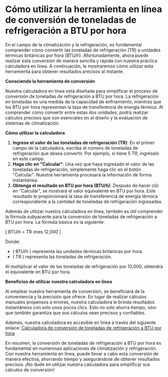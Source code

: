 Cómo utilizar la herramienta en línea de conversión de toneladas de refrigeración a BTU por hora
================================================================================================

En el campo de la climatización y la refrigeración, es fundamental comprender cómo convertir las toneladas de refrigeración (TR) a unidades térmicas británicas por hora (BTU/h). Afortunadamente, ahora puede realizar esta conversión de manera sencilla y rápida con nuestra práctica calculadora en línea. A continuación, le mostraremos cómo utilizar esta herramienta para obtener resultados precisos al instante.

**Conociendo la herramienta de conversión**

Nuestra calculadora en línea está diseñada para simplificar el proceso de conversión de toneladas de refrigeración a BTU por hora. La refrigeración en toneladas es una medida de la capacidad de enfriamiento, mientras que los BTU por hora representan la tasa de transferencia de energía térmica. Al comprender cómo convertir entre estas dos unidades, podrá realizar cálculos precisos que son esenciales en el diseño y la evaluación de sistemas de climatización.

**Cómo utilizar la calculadora**

1. **Ingrese el valor de las toneladas de refrigeración (TR)**: En el primer campo de la calculadora, escriba el número de toneladas de refrigeración que desea convertir. Por ejemplo, si tiene 5 TR, ingréselo en este campo.
2. **Haga clic en "Calcular"**: Una vez que haya ingresado el valor de las toneladas de refrigeración, simplemente haga clic en el botón "Calcular". Nuestra herramienta procesará la información de forma instantánea.
3. **Obtenga el resultado en BTU por hora (BTU/h)**: Después de hacer clic en "Calcular", se mostrará el valor equivalente en BTU por hora. Este resultado le proporcionará la tasa de transferencia de energía térmica correspondiente a la cantidad de toneladas de refrigeración ingresadas.

Además de utilizar nuestra calculadora en línea, también es útil comprender la fórmula subyacente para la conversión de toneladas de refrigeración a BTU por hora. La fórmula básica es la siguiente:

\[ BTU/h = TR imes 12,000 \]

Donde:

- ( BTU/h ) representa las unidades térmicas británicas por hora.
- ( TR ) representa las toneladas de refrigeración.

Al multiplicar el valor de las toneladas de refrigeración por 12,000, obtendrá el equivalente en BTU por hora.

**Beneficios de utilizar nuestra calculadora en línea**

Al emplear nuestra herramienta de conversión, se beneficiará de la conveniencia y la precisión que ofrece. En lugar de realizar cálculos manuales propensos a errores, nuestra calculadora le brinda resultados instantáneos con solo unos pocos clics. Esto no solo ahorra tiempo, sino que también garantiza que sus cálculos sean precisos y confiables.

Además, nuestra calculadora es accesible en línea a través del siguiente enlace: [Calculadora de conversión de toneladas de refrigeración a BTU por hora](https://www.onlinecalculatorsfree.com/es/convert/refrigeration-tons-to-btu.html)

En resumen, la conversión de toneladas de refrigeración a BTU por hora es fundamental en numerosas aplicaciones de climatización y refrigeración. Con nuestra herramienta en línea, puede llevar a cabo esta conversión de manera efectiva, ahorrando tiempo y asegurándose de obtener resultados precisos. ¡No dude en utilizar nuestra calculadora para simplificar sus cálculos de conversión!